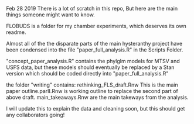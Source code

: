 Feb 28 2019
There is a lot  of scratch in this repo, But here are the main things someone might want to know.

FLOBUDS is a folder for my chamber experiments, which deserves its own readme. 

Almost all of the the disparate parts of the main hysteranthy project have been condensed into the file 
"paper_full_analysis.R" in the Scripts Folder. 

"concept_paper_analysis.R" contains the phylglm models for MTSV and USFS data, but these models should eventually be replaced by a Stan version which should be coded directly into "paper_full_analysis.R"

the folder "writing" contains:
rethinking_FLS_draft.Rnw This is the main paper
outline.parII.Rnw is working outline to replace the second part of above draft.
main_takeaways.Rnw are the main takeways from the analysis.

I will update this to explain the data and cleaning soon, but this should get any collaborators going!

